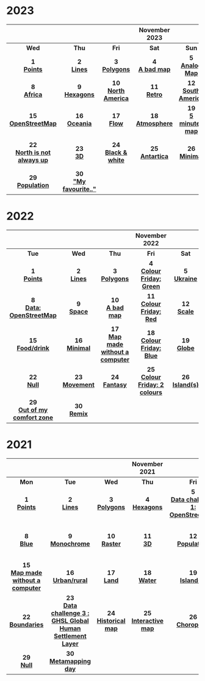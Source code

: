 # 2023

| |||November 2023||| |
|:---:|:---:|:---:|:---:|:---:|:---:|:---:|
| **Wed** | **Thu** | **Fri** | **Sat** | **Sun** | **Mon** | **Tue** |
| **1** <br/>**[Points](30DayMapChallenge2023/day01_Points.md)**| **2** <br/>**[Lines](30DayMapChallenge2023/day02_Lines.md)**   |**3** <br/>**[Polygons](30DayMapChallenge2023/day03_Polygons.md)**   |**4** <br/>**[A bad map](30DayMapChallenge2023/day04_ABadMap.md)**    | **5** <br/>**[Analog Map](30DayMapChallenge2023/day05_AnalogMap.md)**   | **6** <br/>**[Asia](30DayMapChallenge2023/day06_Asia.md)**   | **7** <br/>**[Navigation](30DayMapChallenge2023/day07_Navigation.md)**  |
| **8** <br/>**[Africa](30DayMapChallenge2023/day08_Africa.md)**  | **9** <br/>**[Hexagons](30DayMapChallenge2023/day09_Hexagons.md)** | **10** <br/>**[North America](30DayMapChallenge2023/day10_NorthAmerica.md)**  | **11** <br/>**[Retro](30DayMapChallenge2023/day11_Retro.md)**  | **12** <br/>**[South America](30DayMapChallenge2023/day12_SouthAmerica.md)**  | **13** <br/>**[Choropleth](30DayMapChallenge2023/day13_Choropleth.md)**  | **14** <br/>**[Europe](30DayMapChallenge2023/day14_Europe.md)**  |
|  **15** <br/>**[OpenStreetMap](30DayMapChallenge2023/day15_OpenStreetMap.md)**  |  **16** <br/>**[Oceania](30DayMapChallenge2023/day16_Oceania.md)**  |   **17** <br/>**[Flow](30DayMapChallenge2023/day17_Flow.md)**   |  **18** <br/>**[Atmosphere](30DayMapChallenge2023/day18_Atmosphere.md)**    |   **19** <br/>**[5 minutes map](30DayMapChallenge2023/day19_5MinutesMap.md)**   |   **20** <br/> **[Outdoors](30DayMapChallenge2023/day20_Outdoors.md)**  |   **21** <br/> **[Raster](30DayMapChallenge2023/day21_Raster.md)**  |
|  **22** <br/>**[North is not always up](30DayMapChallenge2023/day22_NorthIsNotAlwaysUp.md)**    |   **23** <br/>**[3D](30DayMapChallenge2023/day23_3D.md)**   |   **24** <br/>**[Black & white](30DayMapChallenge2023/day24_Black&White.md)**   |   **25** <br/>**[Antartica](30DayMapChallenge2023/day25_Antartica.md)**   |   **26** <br/>**[Minimal](30DayMapChallenge2023/day26_Minimal.md)**   |   **27** <br/>**[Dot](30DayMapChallenge2023/day27_Dot.md)**   |   **28** <br/>**[Is this a chart or a map?](30DayMapChallenge2023/day28_IsThisAChartOrAMap.md)**   |  
| **29** <br/>**[Population](30DayMapChallenge2023/day29_Population.md)**    |  **30** <br/> **["My favourite.."](30DayMapChallenge2023/day30_MyFavourite.md)**   |     |     |     |     |     | 



# 2022

| |||November 2022||| |
|:---:|:---:|:---:|:---:|:---:|:---:|:---:|
| **Tue** | **Wed** | **Thu** | **Fri** | **Sat** | **Sun** | **Mon** |
| **1** <br/>**[Points](30DayMapChallenge2022/day01_Points.md)**| **2** <br/>**[Lines](30DayMapChallenge2022/day02_Lines.md)**   |**3** <br/>**[Polygons](30DayMapChallenge2022/day03_Polygons.md)**   |**4** <br/>**[Colour Friday: Green](30DayMapChallenge2022/day04_ColourFridayGreen.md)**    | **5** <br/>**[Ukraine](30DayMapChallenge2022/day05_Ukraine.md)**   | **6** <br/>**[Network](30DayMapChallenge2022/day06_Network.md)**   | **7** <br/>**[Raster](30DayMapChallenge2022/day07_Raster.md)**  |
| **8** <br/>**[Data: OpenStreetMap](30DayMapChallenge2022/day08_DataOpenStreetMap.md)**  | **9** <br/>**[Space](30DayMapChallenge2022/day09_Space.md)** | **10** <br/>**[A bad map](30DayMapChallenge2022/day10_Abadmap.md)**  | **11** <br/>**[Colour Friday: Red](30DayMapChallenge2022/day11_ColourFridayRed.md)**  | **12** <br/>**[Scale](30DayMapChallenge2022/day12_Scale.md)**  | **13** <br/>**[A 5 minute map](30DayMapChallenge2022/day13_A5minutemap.md)**  | **14** <br/>**[Hexagons](30DayMapChallenge2022/day14_Hexagons.md)**  |
|  **15** <br/>**[Food/drink](30DayMapChallenge2022/day15_FoodDrink.md)**  |  **16** <br/>**[Minimal](30DayMapChallenge2022/day16_Minimal.md)**  |   **17** <br/>**[Map made without a computer](30DayMapChallenge2022/day17_Amapwithoutacomputer.md)**   |  **18** <br/>**[Colour Friday: Blue](30DayMapChallenge2022/day18_ColourFridayBlue.md)**    |   **19** <br/>**[Globe](30DayMapChallenge2022/day19_Globe.md)**   |   **20** <br/> **["My favourite..."](30DayMapChallenge2022/day20_Myfavourite.md)**  |   **21** <br/> **[Data : Kontour Population Dataset](30DayMapChallenge2022/day21_DataKontourPopulationDataset.md)**  |
|  **22** <br/>**[Null](30DayMapChallenge2022/day22_Null.md)**    |   **23** <br/>**[Movement](30DayMapChallenge2022/day23_Movement.md)**   |   **24** <br/>**[Fantasy](30DayMapChallenge2022/day24_Fantasy.md)**   |   **25** <br/>**[Colour Friday: 2 colours](30DayMapChallenge2022/day25_ColourFriday2colours.md)**   |   **26** <br/>**[Island(s)](30DayMapChallenge2022/day26_Islands.md)**   |   **27** <br/>**[Music](30DayMapChallenge2022/day27_Music.md)**   |   **28** <br/>**[3D](30DayMapChallenge2022/day28_3D.md)**   |  
| **29** <br/>**[Out of my comfort zone](30DayMapChallenge2022/day29_Outofmyconfortzone.md)**    |  **30** <br/> **[Remix](30DayMapChallenge2022/day30_Remix.md)**   |     |     |     |     |     | 

# 2021

| |||November 2021||| |
|:---:|:---:|:---:|:---:|:---:|:---:|:---:|
| **Mon** | **Tue** | **Wed** | **Thu** | **Fri** | **Sat** | **Sun** |
| **1** <br/>**[Points](30DayMapChallenge2021/day01_Points.md)**| **2** <br/>**[Lines](30DayMapChallenge2021/day02_Lines.md)**   |**3** <br/>**[Polygons](30DayMapChallenge2021/day03_Polygons.md)**   |**4** <br/>**[Hexagons](30DayMapChallenge2021/day04_Hexagons.md)**    | **5** <br/>**[Data challenge 1: OpenStreetMap](30DayMapChallenge2021/day05_DataChallenge1Openstreetmap.md)**   | **6** <br/>**[Red](30DayMapChallenge2021/day06_Red.md)**   | **7** <br/>**[Green](30DayMapChallenge2021/day07_Green.md)**  |
| **8** <br/>**[Blue](30DayMapChallenge2021/day08_Blue.md)**  | **9** <br/>**[Monochrome](30DayMapChallenge2021/day09_Monochrome.md)** | **10** <br/>**[Raster](30DayMapChallenge2021/day10_Raster.md)**  | **11** <br/>**[3D](30DayMapChallenge2021/day11_3D.md)**  | **12** <br/>**[Population](30DayMapChallenge2021/day12_Population.md)**  | **13** <br/>**[Data Challenge 2 : Natural Earth](30DayMapChallenge2021/day13_DataChallenge2Naturalearth.md)**  | **14** <br/>**[Map with a new tool](30DayMapChallenge2021/day14_Mapwithanewtool.md)**  |
|  **15** <br/>**[Map made without a computer](30DayMapChallenge2021/day15_Mapmadewithoutacomputer.md)**  |  **16** <br/>**[Urban/rural](30DayMapChallenge2021/day16_Urbanrural.md)**  |   **17** <br/>**[Land](30DayMapChallenge2021/day17_Land.md)**   |  **18** <br/>**[Water](30DayMapChallenge2021/day18_Water.md)**    |   **19** <br/>**[Island(s)](30DayMapChallenge2021/day19_Islands.md)**   |   **20** <br/> **[Movement](30DayMapChallenge2021/day20_Movement.md)**  |   **21** <br/> **[Elevation](30DayMapChallenge2021/day21_Elevation.md)**  |
|  **22** <br/>**[Boundaries](30DayMapChallenge2021/day22_Boundaries.md)**    |   **23** <br/>**[Data challenge 3 : GHSL Global Human Settlement Layer](30DayMapChallenge2021/day23_DataChallenge3GHSLglobalhumansettlementlayer.md)**   |   **24** <br/>**[Historical map](30DayMapChallenge2021/day24_Historicalmap.md)**   |   **25** <br/>**[Interactive map](30DayMapChallenge2021/day25_Interactivemap.md)**   |   **26** <br/>**[Choropleth](30DayMapChallenge2021/day26_Chroropleth.md)**   |   **27** <br/>**[Heatmap](30DayMapChallenge2021/day27_Heatmap.md)**   |   **28** <br/>**[The Earth is not flat](30DayMapChallenge2021/day28_Theearthisnotflat.md)**   |  
| **29** <br/>**[Null](30DayMapChallenge2021/day29_Null.md)**    |  **30** <br/> **[Metamapping day](30DayMapChallenge2021/day30_Metamappingday.md)**   |     |     |     |     |     | 
